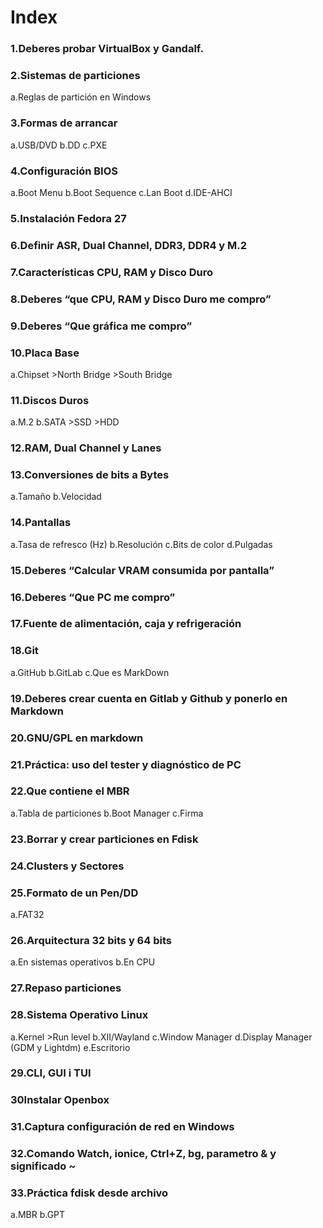 # Index

### 1.Deberes probar VirtualBox y Gandalf.

### 2.Sistemas de particiones
  a.Reglas de partición en Windows
  
### 3.Formas de arrancar
  a.USB/DVD
  b.DD
  c.PXE

### 4.Configuración BIOS
  a.Boot Menu
  b.Boot Sequence
  c.Lan Boot
  d.IDE-AHCI
  
### 5.Instalación Fedora 27

### 6.Definir ASR, Dual Channel, DDR3, DDR4 y M.2

### 7.Características CPU, RAM y Disco Duro

### 8.Deberes “que CPU, RAM y Disco Duro me compro”

### 9.Deberes “Que gráfica me compro”
 
### 10.Placa Base
   a.Chipset
         >North Bridge
         >South Bridge
         
### 11.Discos Duros
   a.M.2
   b.SATA
          >SSD
          >HDD
### 12.RAM, Dual Channel y Lanes

### 13.Conversiones de bits a Bytes
   a.Tamaño
   b.Velocidad
   
### 14.Pantallas
   a.Tasa de refresco (Hz)
   b.Resolución
   c.Bits de color
   d.Pulgadas
   
 ### 15.Deberes “Calcular VRAM consumida por pantalla”
 
 ### 16.Deberes “Que PC me compro”
 
 ### 17.Fuente de alimentación, caja y refrigeración
 
 ### 18.Git
   a.GitHub
   b.GitLab
   c.Que es MarkDown
 
 ### 19.Deberes crear cuenta en Gitlab y Github y ponerlo en Markdown
 
 ### 20.GNU/GPL en markdown
 
 ### 21.Práctica: uso del tester y diagnóstico de PC
 
 ### 22.Que contiene el MBR
   a.Tabla de particiones
   b.Boot Manager
   c.Firma 
   
 ### 23.Borrar y crear particiones en Fdisk
 
 ### 24.Clusters y Sectores

### 25.Formato de un Pen/DD
   a.FAT32
 
### 26.Arquitectura 32 bits y 64 bits
   a.En sistemas operativos
   b.En CPU
   
### 27.Repaso particiones

### 28.Sistema Operativo Linux
   a.Kernel
      >Run level
   b.XII/Wayland
   c.Window Manager
   d.Display Manager (GDM y Lightdm)
   e.Escritorio

### 29.CLI, GUI i TUI

### 30Instalar Openbox

### 31.Captura configuración de red en Windows 

### 32.Comando Watch, ionice, Ctrl+Z, bg, parametro & y significado ~

### 33.Práctica fdisk desde archivo
   a.MBR
   b.GPT

